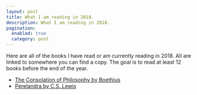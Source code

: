 ```yaml
---
layout: post
title: What I am reading in 2018.
description: What I am reading in 2018.
pagination:
  enabled: true
  category: post
---
```

Here are all of the books I have read or am currently reading in 2018. All are linked to somewhere you can find a copy. The goal is to read at least 12 books before the end of the year.

- [The Consolation of Philosophy by Boethius](https://www.amazon.com/Consolation-Philosophy-Ignatius-Critical-Editions/dp/1586174371/ref=sr_1_4?s=books&ie=UTF8&qid=1515006302&sr=1-4&keywords=the+consolation+of+philosophy)
- [Perelandra by C.S. Lewis](https://www.amazon.com/Perelandra-Space-Trilogy-Book-2/dp/074323491X/ref=pd_lpo_sbs_14_t_2?_encoding=UTF8&psc=1&refRID=MZQGDEARJZ0JRF43YR81)
